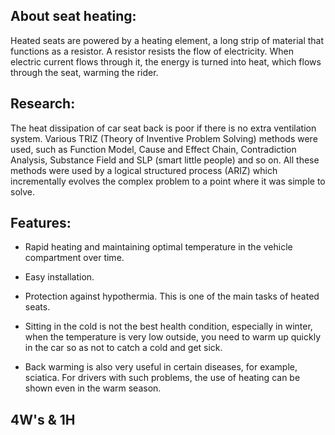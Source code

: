 ## About seat heating:

Heated seats are powered by a heating element, a long strip of material that functions as a resistor. A resistor resists the flow of electricity. When electric current flows through it, the energy is turned into heat, which flows through the seat, warming the rider.

## Research:
The heat dissipation of car seat back is poor if there is no extra ventilation system. Various TRIZ (Theory of Inventive Problem Solving) methods were used, such as Function Model, Cause and Effect Chain, Contradiction Analysis, Substance Field and SLP (smart little people) and so on. All these methods were used by a logical structured process (ARIZ) which incrementally evolves the complex problem to a point where it was simple to solve.

## Features:
- Rapid heating and maintaining optimal temperature in the vehicle compartment over time.

- Easy installation.

- Protection against hypothermia. This is one of the main tasks of heated seats. 

- Sitting in the cold is not the best health condition, especially in winter, when the temperature is very low outside, you need to warm up quickly in the car so as not to catch a cold and get sick.

- Back warming is also very useful in certain diseases, for example, sciatica. For drivers with such problems, the use of heating can be shown even in the warm season.

## 4W's & 1H

